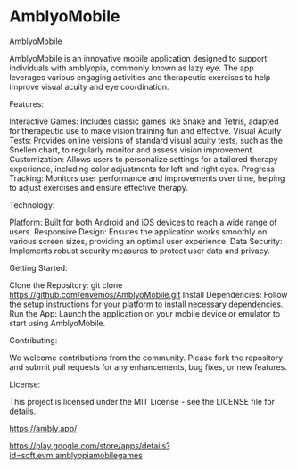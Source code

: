 # AmblyoMobile

AmblyoMobile

AmblyoMobile is an innovative mobile application designed to support individuals with amblyopia, commonly known as lazy eye. The app leverages various engaging activities and therapeutic exercises to help improve visual acuity and eye coordination.

Features:

Interactive Games: Includes classic games like Snake and Tetris, adapted for therapeutic use to make vision training fun and effective.
Visual Acuity Tests: Provides online versions of standard visual acuity tests, such as the Snellen chart, to regularly monitor and assess vision improvement.
Customization: Allows users to personalize settings for a tailored therapy experience, including color adjustments for left and right eyes.
Progress Tracking: Monitors user performance and improvements over time, helping to adjust exercises and ensure effective therapy.

Technology:

Platform: Built for both Android and iOS devices to reach a wide range of users.
Responsive Design: Ensures the application works smoothly on various screen sizes, providing an optimal user experience.
Data Security: Implements robust security measures to protect user data and privacy.

Getting Started:

Clone the Repository: git clone https://github.com/envemos/AmblyoMobile.git
Install Dependencies: Follow the setup instructions for your platform to install necessary dependencies.
Run the App: Launch the application on your mobile device or emulator to start using AmblyoMobile.

Contributing:

We welcome contributions from the community. Please fork the repository and submit pull requests for any enhancements, bug fixes, or new features.

License:

This project is licensed under the MIT License - see the LICENSE file for details.

https://ambly.app/

https://play.google.com/store/apps/details?id=soft.evm.amblyopiamobilegames
